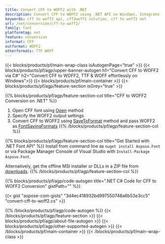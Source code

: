 ```yaml
---
title: Convert CFF to WOFF2 with .NET 
description: Convert CFF to WOFF2 using .NET API on Windows. Integrate this native CFF to WOFF2 font conversion functionality into your own solution.
keywords: cff to woff2 api, cff2woff2 solution, cff to woff2 net
url: /net/conversion/cff-to-woff2/
family: font
platformtag: net
feature: conversion
informat: CFF
outformat: WOFF2
otherformats: TTF WOFF
---
```


{{< blocks/products/pf/main-wrap-class isAutogenPage="true" >}}
{{< blocks/products/pf/agp/upper-banner-autogen h1="Convert CFF to WOFF2 via C#" h2="Convert CFF to WOFF2, TTF & WOFF effortlessly on Windows">}}
{{< blocks/products/pf/main-container >}}
{{< blocks/products/pf/agp/feature-section isGrey="true" >}}

{{% blocks/products/pf/agp/feature-section-col title="CFF to WOFF2 Conversion on .NET" %}}
1. Open CFF font using [Open](https://apireference.aspose.com/font/net/aspose.font/font/methods/open/index) method
2. Specify the WOFF2 output settings 
3. Convert CFF to WOFF2 using [SaveToFormat](https://apireference.aspose.com/font/net/aspose.font/font/methods/savetoformat) method and pass WOFF2 as [FontSavingFormats](https://apireference.aspose.com/font/net/aspose.font/fontsavingformats)
{{% /blocks/products/pf/agp/feature-section-col %}}

{{% blocks/products/pf/agp/feature-section-col title="Get Started with .NET Font API" %}}
Install from command line as ```nuget install Aspose.Font``` or via Package Manager Console of Visual Studio with ```Install-Package Aspose.Font```.

Alternatively, get the offline MSI installer or DLLs in a ZIP file from [downloads](https://downloads.aspose.com/font/net).
{{% /blocks/products/pf/agp/feature-section-col %}}

{{% blocks/products/pf/agp/code-autogen title=".NET C# Code for CFF to WOFF2 Conversion" gistPath="" %}}

{{< gist "aspose-com-gists" "3d4ec418932bd997550748a6b53e3cc5" "convert-cff-to-woff2.cs" >}}

{{% /blocks/products/pf/agp/code-autogen %}}
{{< /blocks/products/pf/agp/feature-section >}}
{{< blocks/products/pf/agp/about-file-autogen >}}
{{< blocks/products/pf/agp/other-supported-autogen >}}
{{< /blocks/products/pf/main-container >}}
{{< /blocks/products/pf/main-wrap-class >}}